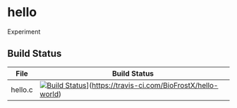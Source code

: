 # hello
Experiment

## Build Status

File|Build Status
---|---
hello.c|[![Build Status](https://travis-ci.com/yan1762000519/hello.svg?branch=master)](https://travis-ci.com/yan1762000519/hello)](https://travis-ci.com/BioFrostX/hello-world)
